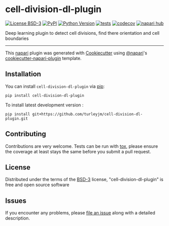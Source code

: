 # cell-division-dl-plugin

[![License BSD-3](https://img.shields.io/pypi/l/cell-division-dl-plugin.svg?color=green)](https://github.com/turleyjm/cell-division-dl-plugin/raw/main/LICENSE)
[![PyPI](https://img.shields.io/pypi/v/cell-division-dl-plugin.svg?color=green)](https://pypi.org/project/cell-division-dl-plugin)
[![Python Version](https://img.shields.io/pypi/pyversions/cell-division-dl-plugin.svg?color=green)](https://python.org)
[![tests](https://github.com/turleyjm/cell-division-dl-plugin/workflows/tests/badge.svg)](https://github.com/turleyjm/cell-division-dl-plugin/actions)
[![codecov](https://codecov.io/gh/turleyjm/cell-division-dl-plugin/branch/main/graph/badge.svg)](https://codecov.io/gh/turleyjm/cell-division-dl-plugin)
[![napari hub](https://img.shields.io/endpoint?url=https://api.napari-hub.org/shields/cell-division-dl-plugin)](https://napari-hub.org/plugins/cell-division-dl-plugin)

Deep learning plugin to detect cell divisions, find there orientation and cell boundaries

----------------------------------

This [napari] plugin was generated with [Cookiecutter] using [@napari]'s [cookiecutter-napari-plugin] template.

<!--
Don't miss the full getting started guide to set up your new package:
https://github.com/napari/cookiecutter-napari-plugin#getting-started

and review the napari docs for plugin developers:
https://napari.org/stable/plugins/index.html
-->

## Installation

You can install `cell-division-dl-plugin` via [pip]:

    pip install cell-division-dl-plugin



To install latest development version :

    pip install git+https://github.com/turleyjm/cell-division-dl-plugin.git


## Contributing

Contributions are very welcome. Tests can be run with [tox], please ensure
the coverage at least stays the same before you submit a pull request.

## License

Distributed under the terms of the [BSD-3] license,
"cell-division-dl-plugin" is free and open source software

## Issues

If you encounter any problems, please [file an issue] along with a detailed description.

[napari]: https://github.com/napari/napari
[Cookiecutter]: https://github.com/audreyr/cookiecutter
[@napari]: https://github.com/napari
[MIT]: http://opensource.org/licenses/MIT
[BSD-3]: http://opensource.org/licenses/BSD-3-Clause
[GNU GPL v3.0]: http://www.gnu.org/licenses/gpl-3.0.txt
[GNU LGPL v3.0]: http://www.gnu.org/licenses/lgpl-3.0.txt
[Apache Software License 2.0]: http://www.apache.org/licenses/LICENSE-2.0
[Mozilla Public License 2.0]: https://www.mozilla.org/media/MPL/2.0/index.txt
[cookiecutter-napari-plugin]: https://github.com/napari/cookiecutter-napari-plugin

[file an issue]: https://github.com/turleyjm/cell-division-dl-plugin/issues

[napari]: https://github.com/napari/napari
[tox]: https://tox.readthedocs.io/en/latest/
[pip]: https://pypi.org/project/pip/
[PyPI]: https://pypi.org/
